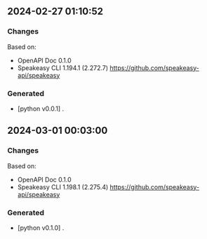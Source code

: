 

## 2024-02-27 01:10:52
### Changes
Based on:
- OpenAPI Doc 0.1.0 
- Speakeasy CLI 1.194.1 (2.272.7) https://github.com/speakeasy-api/speakeasy
### Generated
- [python v0.0.1] .

## 2024-03-01 00:03:00
### Changes
Based on:
- OpenAPI Doc 0.1.0 
- Speakeasy CLI 1.198.1 (2.275.4) https://github.com/speakeasy-api/speakeasy
### Generated
- [python v0.1.0] .
